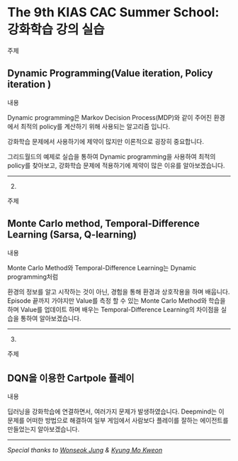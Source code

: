 # The 9th KIAS CAC Summer School: 강화학습 강의 실습





주제

## Dynamic Programming(Value iteration, Policy iteration ) 

내용

Dynamic programming은 Markov Decision Process(MDP)와 같이 주어진 환경에서 최적의 policy를 계산하기 위해 사용되는 알고리즘 입니다. 

강화학습 문제에서 사용하기에 제약이 많지만 이론적으로 굉장히 중요합니다. 

그리드월드의 예제로 실습을 통하여 Dynamic programming을 사용하여 최적의 policy를 찾아보고, 강화학습 문제에 적용하기에 제약이 많은 이유를 알아보겠습니다. 


- - -


2.

주제
## Monte Carlo method, Temporal-Difference Learning (Sarsa, Q-learning)

내용

Monte Carlo Method와 Temporal-Difference  Learning는 Dynamic programming처럼 

환경의 정보를 알고 시작하는 것이 아닌,  경험을 통해 환경과 상호작용을 하며 배웁니다.  Episode 끝까지 가야지만 Value를 측정 할 수 있는 Monte Carlo Method와 학습을 하며 Value를 업데이트 하며 배우는 Temporal-Difference Learning의 차이점을 실습을 통하여 알아보겠습니다.  

 
- - -

3.
주제

## DQN을 이용한 Cartpole 플레이 

내용

딥러닝을 강화학습에 연결하면서, 여러가지 문제가 발생하였습니다. 
Deepmind는 이 문제를 어떠한 방법으로 해결하여 일부 게임에서 사람보다 플레이를 잘하는 에이전트를 만들었는지 알아보겠습니다.
 
- - -



*Special thanks to [Wonseok Jung](https://github.com/wonseokjung) & [Kyung Mo Kweon](https://github.com/kkweon)*
